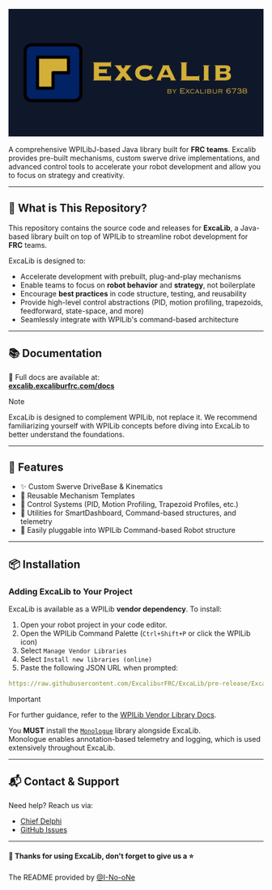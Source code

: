 ![ExcaLib Cover](https://github.com/ExcaliDevBot/ExcaLibDoc/blob/master/public/excalib.png?raw=true)

A comprehensive WPILibJ-based Java library built for **FRC teams**. Excalib provides pre-built mechanisms, custom swerve drive implementations, and advanced control tools to accelerate your robot development and allow you to focus on strategy and creativity.

---

## 🚀 What is This Repository?

This repository contains the source code and releases for **ExcaLib**, a Java-based library built on top of WPILib to streamline robot development for **FRC** teams.

ExcaLib is designed to:
- Accelerate development with prebuilt, plug-and-play mechanisms
- Enable teams to focus on **robot behavior** and **strategy**, not boilerplate
- Encourage **best practices** in code structure, testing, and reusability
- Provide high-level control abstractions (PID, motion profiling, trapezoids, feedforward, state-space, and more)
- Seamlessly integrate with WPILib's command-based architecture

---

## 📚 Documentation

📖 Full docs are available at:  
[**excalib.excaliburfrc.com/docs**](https://excalib.excaliburfrc.com/docs)  

> [!NOTE]
> ExcaLib is designed to complement WPILib, not replace it. We recommend familiarizing yourself with WPILib concepts before diving into ExcaLib to better understand the foundations.

---

## 🔧 Features

- ✨ Custom Swerve DriveBase & Kinematics
- 🔁 Reusable Mechanism Templates
- 🎯 Control Systems (PID, Motion Profiling, Trapezoid Profiles, etc.)
- 🧠 Utilities for SmartDashboard, Command-based structures, and telemetry
- 🔌 Easily pluggable into WPILib Command-based Robot structure

---

## 📦 Installation

### Adding ExcaLib to Your Project

ExcaLib is available as a WPILib **vendor dependency**. To install:

1. Open your robot project in your code editor.
2. Open the WPILib Command Palette (`Ctrl+Shift+P` or click the WPILib icon)
3. Select `Manage Vendor Libraries`
4. Select `Install new libraries (online)`
5. Paste the following JSON URL when prompted:

```yml
https://raw.githubusercontent.com/ExcaliburFRC/ExcaLib/pre-release/ExcaLib.json
```

> [!IMPORTANT]
> For further guidance, refer to the [WPILib Vendor Library Docs](https://docs.wpilib.org/en/stable/docs/software/vscode-overview/3rd-party-libraries.html).
>
> You **MUST** install the [`Monologue`](https://github.com/Mechanical-Advantage/monologue) library alongside ExcaLib.  
> Monologue enables annotation-based telemetry and logging, which is used extensively throughout ExcaLib.
---

## 📬 Contact & Support

Need help? Reach us via:

* [Chief Delphi](https://www.chiefdelphi.com/t/introducing-excalib-a-mechanism-motor-wrappers-and-utilities-wpilibj-command-library/503814)
* [GitHub Issues](https://github.com/ExcaliburFRC/Excalib/issues)

---

#### 🙏 Thanks for using ExcaLib, don't forget to give us a ⭐

The README provided by [@I-No-oNe](github.com/I-No-oNe)